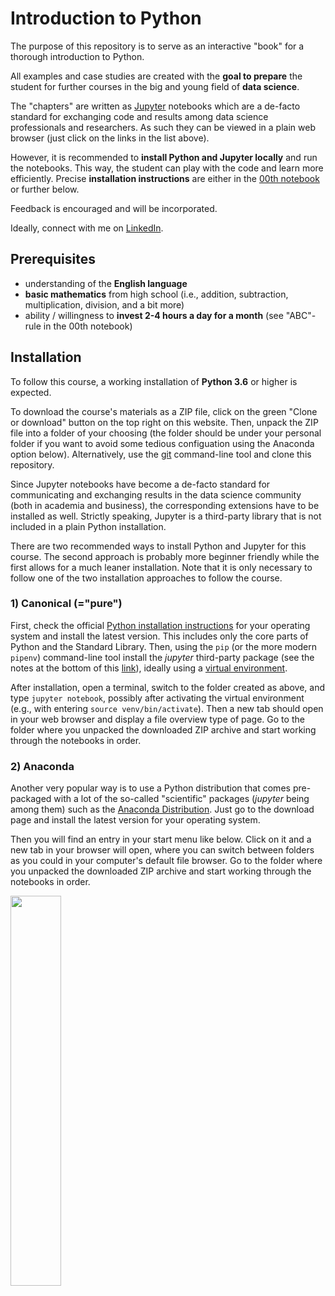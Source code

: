 # Introduction to Python

The purpose of this repository is to serve as an interactive "book" for a
thorough introduction to Python.

All examples and case studies are created with the **goal to prepare** the
student for further courses in the big and young field of **data science**.

The "chapters" are written as [Jupyter](https://jupyter.org/) notebooks which
are a de-facto standard for exchanging code and results among data science
professionals and researchers. As such they can be viewed in a plain web
browser (just click on the links in the list above).

However, it is recommended to **install Python and Jupyter locally** and run
the notebooks. This way, the student can play with the code and learn more
efficiently. Precise **installation instructions** are either in the
[00th notebook](00_start_up.ipynb) or further below.

Feedback is encouraged and will be incorporated.

Ideally, connect with me on [LinkedIn](https://www.linkedin.com/in/webartifex).


## Prerequisites

- understanding of the **English language**
- **basic mathematics** from high school (i.e., addition, subtraction,
  multiplication, division, and a bit more)
- ability / willingness to **invest 2-4 hours a day for a month** (see
  "ABC"-rule in the 00th notebook)


## Installation

To follow this course, a working installation of **Python 3.6** or higher is
expected.

To download the course's materials as a ZIP file, click on the green "Clone or
download" button on the top right on this website. Then, unpack the ZIP file
into a folder of your choosing (the folder should be under your personal
folder if you want to avoid some tedious configuation using the Anaconda option
below). Alternatively, use the [git](https://git-scm.com/) command-line tool
and clone this repository.

Since Jupyter notebooks have become a de-facto standard for communicating and
exchanging results in the data science community (both in academia and
business), the corresponding extensions have to be installed as well. Strictly
speaking, Jupyter is a third-party library that is not included in a plain
Python installation.

There are two recommended ways to install Python and Jupyter for this course.
The second approach is probably more beginner friendly while the first allows
for a much leaner installation. Note that it is only necessary to follow one of
the two installation approaches to follow the course.

### 1) Canonical (="pure")

First, check the official
[Python installation instructions](https://www.python.org/downloads/) for your
operating system and install the latest version. This includes only the core
parts of Python and the Standard Library. Then, using the `pip` (or the more
modern `pipenv`) command-line tool install the *jupyter* third-party package
(see the notes at the bottom of this [link](https://jupyter.org/install)),
ideally using a
[virtual environment](https://docs.python.org/3/library/venv.html).

After installation, open a terminal, switch to the folder created as above, and
type `jupyter notebook`, possibly after activating the virtual environment
(e.g., with entering `source venv/bin/activate`). Then a new tab should open in
your web browser and display a file overview type of page. Go to the folder
where you unpacked the downloaded ZIP archive and start working through the
notebooks in order.

### 2) Anaconda

Another very popular way is to use a Python distribution that comes
pre-packaged with a lot of the so-called "scientific" packages (*jupyter* being
among them) such as the
[Anaconda Distribution](https://www.anaconda.com/download/). Just go to the
download page and install the latest version for your operating system.

Then you will find an entry in your start menu like below. Click on it and a
new tab in your browser will open, where you can switch between folders as you
could in your computer's default file browser. Go to the folder where you
unpacked the downloaded ZIP archive and start working through the notebooks in
order.

<img src="static/anaconda.png" width="40%">
